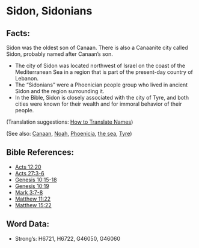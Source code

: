 # Sidon, Sidonians

## Facts:

Sidon was the oldest son of Canaan. There is also a Canaanite city called Sidon, probably named after Canaan’s son.

* The city of Sidon was located northwest of Israel on the coast of the Mediterranean Sea in a region that is part of the present-day country of Lebanon.
* The “Sidonians” were a Phoenician people group who lived in ancient Sidon and the region surrounding it.
* In the Bible, Sidon is closely associated with the city of Tyre, and both cities were known for their wealth and for immoral behavior of their people.

(Translation suggestions: [How to Translate Names](rc://en/ta/man/translate/translate-names))

(See also: [Canaan](../names/canaan.md), [Noah](../names/noah.md), [Phoenicia](../names/phonecia.md), [the sea](../names/mediterranean.md), [Tyre](../names/tyre.md))

## Bible References:

* [Acts 12:20](rc://en/tn/help/act/12/20)
* [Acts 27:3-6](rc://en/tn/help/act/27/03)
* [Genesis 10:15-18](rc://en/tn/help/gen/10/15)
* [Genesis 10:19](rc://en/tn/help/gen/10/19)
* [Mark 3:7-8](rc://en/tn/help/mrk/03/07)
* [Matthew 11:22](rc://en/tn/help/mat/11/22)
* [Matthew 15:22](rc://en/tn/help/mat/15/22)

## Word Data:

* Strong’s: H6721, H6722, G46050, G46060
